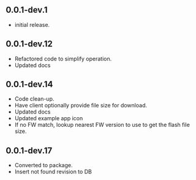 ## 0.0.1-dev.1

* initial release.

## 0.0.1-dev.12

* Refactored code to simplify operation.
* Updated docs

## 0.0.1-dev.14

* Code clean-up.
* Have client optionally provide file size for download.
* Updated docs
* Updated example app icon
* If no FW match, lookup nearest FW version to use to get the flash file size.

## 0.0.1-dev.17

* Converted to package.
* Insert not found revision to DB
